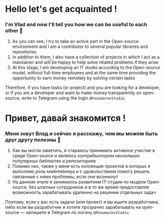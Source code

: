 # Hello let's get acquainted !
### I'm Vlad and now I'll tell you how we can be useful to each other 🙂

1. As you can see, I try to take an active part in the Open-source environment and I am a contributor to several popular libraries and repositories
2. In addition to them, I also have a collection of projects in which I act as a maintainer and will be happy to help solve related problems if they arise
3. At this stage, I am developing an IT studio according to the Open-source model, without full-time employees and at the same time providing the opportunity to earn money remotely by solving certain tasks

Therefore, if you have tasks (or project) and you are looking for a developer, or if you are a developer and want to make money transparently on open-source, write to Telegram using the login `@PonomarevStudio`


# Привет, давай знакомится !
### Меня зовут Влад и сейчас я расскажу, чем мы можем быть друг другу полезны 🙂

1. Как вы могли заметить, я стараюсь принимать активное участие в среде Open-source и являюсь контрибьютором нескольких популярных библиотек и репозиториев
2. Помимо них, также у меня есть коллекция проектов в которых я выполняю роль мэйнтейнера и с удовольствием помогу решить связанные с ними проблемы, если они возникнут
3. На данном этапе я занимаюсь развитием IT-студии по модели Open-source, без штатных сотрудников и в то же время предоставляя возможность зарабатывать удаленно на решении отдельных задач

Поэтому, если у вас есть задачи (или проект) и вы ищите разработчика, либо если вы разработчик и хотите прозрачно зарабатывать на open-source — напишите в Telegram по логину `@PonomarevStudio`
